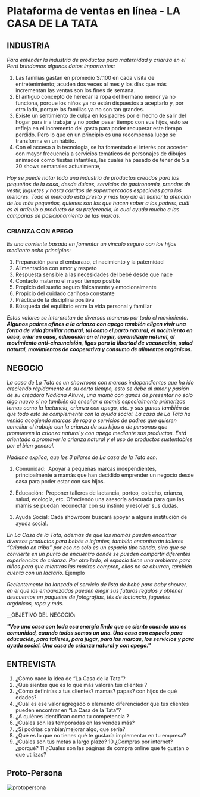 # Plataforma de ventas en línea - LA CASA DE LA TATA

## INDUSTRIA

*Para entender la industria de productos para maternidad y crianza en el Perú brindamos algunos datos importantes:*

1. Las familias gastan en promedio S/.100 en cada visita de entretenimiento; acuden dos veces al mes y los días que más incrementan las ventas son los fines de semana.
2. El antiguo concepto de heredar la ropa del hermano menor ya no funciona, porque los niños ya no están dispuestos a aceptarlo y, por otro lado, porque las familias ya no son tan grandes.
3. Existe un sentimiento de culpa en los padres por el hecho de salir del hogar para ir a trabajar y no poder pasar tiempo con sus hijos, esto se refleja en el incremento del gasto para poder recuperar este tiempo perdido. Pero lo que en un principio es una recompensa luego se transforma en un hábito. 
4. Con el acceso a la tecnología, se ha fomentado el interés por acceder con mayor frecuencia a servicios temáticos de personajes de dibujos animados como fiestas infantiles, las cuales ha pasado de tener de 5 a 20 shows semanales actualmente,

*Hoy se puede notar toda una industria de productos creados para los pequeños de la casa, desde dulces, servicios de gastronomía, prendas de vestir, juguetes y hasta carritos de supermercados especiales para los menores. Todo el mercado está presto y más hoy día en llamar la atención de los más pequeños, quienes son los que hacen saber a los padres, cuál es el artículo o producto de su preferencia, lo cual ayuda mucho a las campañas de posicionamiento de las marcas.*

### CRIANZA CON APEGO

*Es una corriente basada en fomentar un vínculo seguro con los hijos mediante ocho principios:*

1. Preparación para el embarazo, el nacimiento y la paternidad
2. Alimentación con amor y respeto
3. Respuesta sensible a las necesidades del bebé desde que nace
4. Contacto materno el mayor tiempo posible
5. Propicio del sueño seguro físicamente y emocionalmente
6. Propicio del cuidado cariñoso constante
7. Práctica de la disciplina positiva
8. Búsqueda del equilibrio entre la vida personal y familiar

*Estos valores se interpretan de diversas maneras por todo el movimiento.* ***Algunos padres afines a la crianza con apego también eligen vivir una forma de vida familiar natural, tal como el parto natural, el nacimiento en casa, criar en casa, educación en el hogar, aprendizaje natural, el movimiento anti-circuncisión, ligas para la libertad de vacunación, salud natural, movimientos de cooperativa y consumo de alimentos orgánicos.***

## NEGOCIO

*La casa de La Tata es un showroom con marcas independientes que ha ido creciendo rápidamente en su corto tiempo, esto se debe al amor y pasión de su creadora Nadiana Altuve, una mamá con ganas de presentar no solo algo nuevo si no también de enseñar a mamis especialmente primerizas temas como la lactancia, crianza con apego, etc. y sus ganas también de que todo esto se complemente con la ayuda social.*
*La casa de La Tata ha venido acogiendo marcas de ropa o servicios de padres que quieren conciliar el trabajo con la crianza de sus hijos o de personas que promueven la crianza natural y con apego mediante sus productos. Está orientado a promover la crianza natural y el uso de productos sustentables por el bien general.*

*Nadiana explica, que los 3 pilares de La casa de la Tata son:*

1. Comunidad:  Apoyar a pequeñas marcas independientes, principalmente a mamás que han decidido emprender un negocio desde casa para poder estar con sus hijos.

2. Educación:  Proponer talleres de lactancia, porteo, colecho, crianza, salud, ecología, etc. Ofreciendo una asesoría adecuada para que las mamis se puedan reconectar con su instinto y resolver sus dudas.

3. Ayuda Social: Cada showroom buscará apoyar a alguna institución de ayuda social.

*En La Casa de la Tata, además de que las mamás pueden encontrar diversos productos para bebés e infantes, también encontrarán talleres “Criando en tribu” por eso no solo es un espacio tipo tienda, sino que se convierte en un punto de encuentro donde se pueden compartir diferentes experiencias de crianza. Por otro lado, el espacio tiene una ambiente para niños para que mientras las madres compren, ellos no se aburran, también cuenta con un lactario.* Ejemplo

*Recientemente ha lanzado el servicio de lista de bebé para baby shower, en el que las embarazadas pueden elegir sus futuros regalos y obtener descuentos en paquetes de fotografías, tés de lactancia, juguetes orgánicos, ropa y más.* 

__OBJETIVO DEL NEGOCIO:

***"Veo una casa con toda esa energía linda que se siente cuando uno es comunidad, cuando todos somos un uno. Una casa con espacio para educación, para talleres, para jugar, para las marcas, los servicios y para ayuda social. Una casa de crianza natural y con apego."***


## ENTREVISTA

1. ¿Cómo nace la idea de “La Casa de la Tata”?
2. ¿Qué sientes qué es lo que más valoran tus clientes ?
3. ¿Cómo definirías a tus clientes? mamas? papas? con hijos de qué edades?
4. ¿Cuál es ese valor agregado o elemento diferenciador que tus clientes pueden encontrar en “La Casa de la Tata”?
5. ¿A quiénes identifican como tu competencia ?
6. ¿Cuales son las temporadas en las vendes más?
7. ¿Si podrías cambiar/mejorar algo, que sería?
8. ¿Qué es lo que no tienes qué te gustaría implementar en tu empresa?
9. ¿Cuáles son tus metas a largo plazo?
10.¿Compras por internet? ¿porqué?
11.¿Cuáles son las páginas de compra online que te gustan o que utilizas?

## Proto-Persona
![protopersona](https://user-images.githubusercontent.com/38932099/44316973-492f8980-a3f4-11e8-9157-cd3f0eddf315.jpg)
